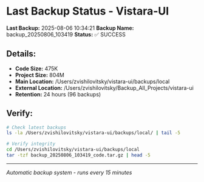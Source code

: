 # Last Backup Status - Vistara-UI

**Last Backup:** 2025-08-06 10:34:21
**Backup Name:** backup_20250806_103419
**Status:** ✅ SUCCESS

## Details:
- **Code Size:** 475K
- **Project Size:** 804M
- **Main Location:** /Users/zvishilovitsky/vistara-ui/backups/local
- **External Location:** /Users/zvishilovitsky/Backup_All_Projects/vistara-ui
- **Retention:** 24 hours (96 backups)

## Verify:
```bash
# Check latest backups
ls -la /Users/zvishilovitsky/vistara-ui/backups/local/ | tail -5

# Verify integrity
cd /Users/zvishilovitsky/vistara-ui/backups/local
tar -tzf backup_20250806_103419_code.tar.gz | head -5
```

---
*Automatic backup system - runs every 15 minutes*

